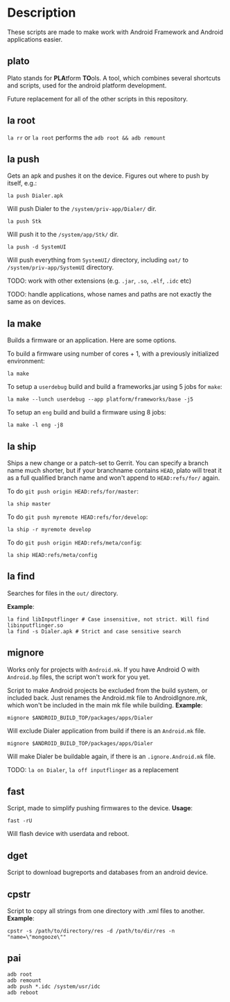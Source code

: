# Description #

These scripts are made to make work with Android Framework and Android applications easier.

## plato ##
Plato stands for **PLA**tform **TO**ols. A tool, which combines several shortcuts and scripts, used for the android platform development.

Future replacement for all of the other scripts in this repository.

## la root ##
`la rr` or `la root` performs the `adb root && adb remount`

## la push ##
Gets an apk and pushes it on the device. Figures out where to push by itself, e.g.:
```
la push Dialer.apk
```
Will push Dialer to the `/system/priv-app/Dialer/` dir.
```
la push Stk
```
Will push it to the `/system/app/Stk/` dir.
```
la push -d SystemUI
```
Will push everything from `SystemUI/` directory, including `oat/` to `/system/priv-app/SystemUI` directory.

TODO: work with other extensions (e.g. `.jar`, `.so`, `.elf`, `.idc` etc)

TODO: handle applications, whose names and paths are not exactly the same as on devices.

## la make ##
Builds a firmware or an application. Here are some options.

To build a firmware using number of cores + 1, with a previously initialized environment:
```
la make
```

To setup a `userdebug` build and build a frameworks.jar using 5 jobs for `make`:
```
la make --lunch userdebug --app platform/frameworks/base -j5
```

To setup an `eng` build and build a firmware using 8 jobs:
```
la make -l eng -j8
```

## la ship ##
Ships a new change or a patch-set to Gerrit.
You can specify a branch name much shorter, but if your branchname contains `HEAD`,
plato will treat it as a full qualified branch name and won't append to `HEAD:refs/for/` again.

To do `git push origin HEAD:refs/for/master`:
```
la ship master 
```

To do `git push myremote HEAD:refs/for/develop`:
```
la ship -r myremote develop
```

To do `git push origin HEAD:refs/meta/config`:
```
la ship HEAD:refs/meta/config
```

## la find ##

Searches for files in the `out/` directory.

**Example**:
```
la find libInputflinger # Case insensitive, not strict. Will find libinputflinger.so
la find -s Dialer.apk # Strict and case sensitive search
```

## mignore ##

Works only for projects with `Android.mk`. If you have Android O with `Android.bp` files, the script won't work for you yet.

Script to make Android projects be excluded from the build system, or included back.
Just renames the Android.mk file to AndroidIgnore.mk, which won't be included in the main mk file while building.
**Example**:
```
mignore $ANDROID_BUILD_TOP/packages/apps/Dialer
```
Will exclude Dialer application from build if there is an `Android.mk` file.

```
mignore $ANDROID_BUILD_TOP/packages/apps/Dialer
```
Will make Dialer be buildable again, if there is an `.ignore.Android.mk` file.

TODO: `la on Dialer`, `la off inputflinger` as a replacement

## fast ##
Script, made to simplify pushing firmwares to the device.
**Usage**:
```
fast -rU
```
Will flash device with userdata and reboot.

## dget ##
Script to download bugreports and databases from an android device.

## cpstr ##
Script to copy all strings from one directory with .xml files to another.
**Example**:
```
cpstr -s /path/to/directory/res -d /path/to/dir/res -n "name=\"mongooze\""
```

## pai ##
```
adb root
adb remount
adb push *.idc /system/usr/idc
adb reboot
```
